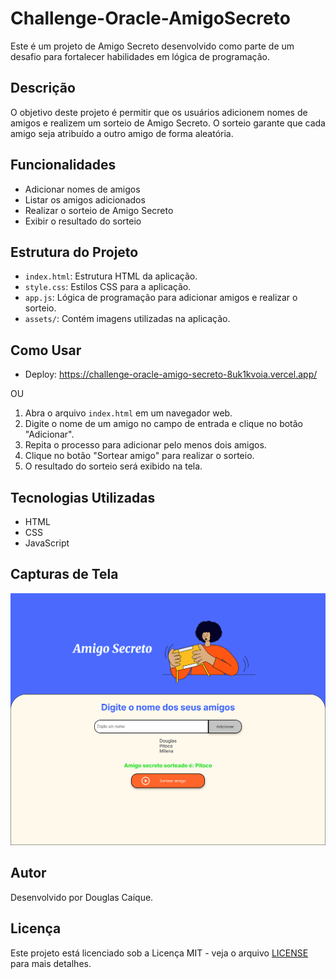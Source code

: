 # Challenge-Oracle-AmigoSecreto

Este é um projeto de Amigo Secreto desenvolvido como parte de um desafio para fortalecer habilidades em lógica de programação.

## Descrição

O objetivo deste projeto é permitir que os usuários adicionem nomes de amigos e realizem um sorteio de Amigo Secreto. O sorteio garante que cada amigo seja atribuído a outro amigo de forma aleatória.

## Funcionalidades

- Adicionar nomes de amigos
- Listar os amigos adicionados
- Realizar o sorteio de Amigo Secreto
- Exibir o resultado do sorteio

## Estrutura do Projeto

- `index.html`: Estrutura HTML da aplicação.
- `style.css`: Estilos CSS para a aplicação.
- `app.js`: Lógica de programação para adicionar amigos e realizar o sorteio.
- `assets/`: Contém imagens utilizadas na aplicação.

## Como Usar

- Deploy: https://challenge-oracle-amigo-secreto-8uk1kvoia.vercel.app/


OU

1. Abra o arquivo `index.html` em um navegador web.
2. Digite o nome de um amigo no campo de entrada e clique no botão "Adicionar".
3. Repita o processo para adicionar pelo menos dois amigos.
4. Clique no botão "Sortear amigo" para realizar o sorteio.
5. O resultado do sorteio será exibido na tela.


## Tecnologias Utilizadas

- HTML
- CSS
- JavaScript

## Capturas de Tela

![Tela Inicial](assets/image.png)

## Autor

Desenvolvido por Douglas Caíque.

## Licença

Este projeto está licenciado sob a Licença MIT - veja o arquivo [LICENSE](LICENSE) para mais detalhes.

